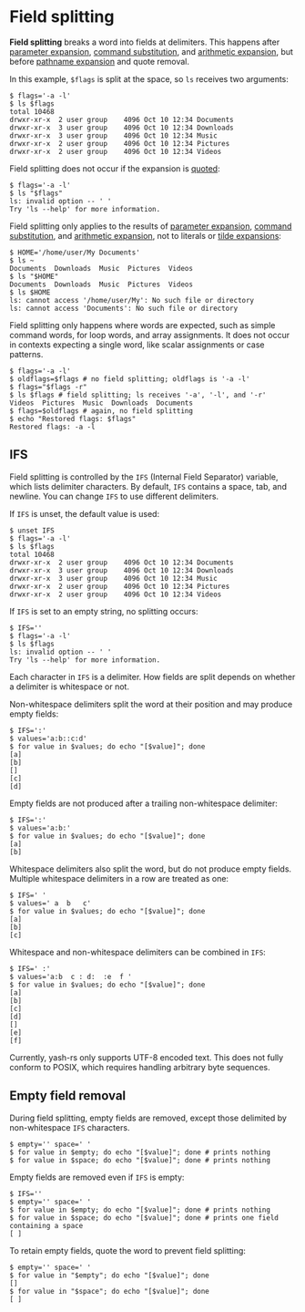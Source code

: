# Field splitting

**Field splitting** breaks a word into fields at delimiters. This happens after [parameter expansion], [command substitution], and [arithmetic expansion], but before [pathname expansion] and quote removal.

In this example, `$flags` is split at the space, so `ls` receives two arguments:

```shell,no_run
$ flags='-a -l'
$ ls $flags
total 10468
drwxr-xr-x  2 user group    4096 Oct 10 12:34 Documents
drwxr-xr-x  3 user group    4096 Oct 10 12:34 Downloads
drwxr-xr-x  3 user group    4096 Oct 10 12:34 Music
drwxr-xr-x  2 user group    4096 Oct 10 12:34 Pictures
drwxr-xr-x  2 user group    4096 Oct 10 12:34 Videos
```

Field splitting does not occur if the expansion is [quoted](quoting.md):

```shell,no_run
$ flags='-a -l'
$ ls "$flags"
ls: invalid option -- ' '
Try 'ls --help' for more information.
```

Field splitting only applies to the results of [parameter expansion], [command substitution], and [arithmetic expansion], not to literals or [tilde expansions](tilde.md):

```shell,no_run
$ HOME='/home/user/My Documents'
$ ls ~
Documents  Downloads  Music  Pictures  Videos
$ ls "$HOME"
Documents  Downloads  Music  Pictures  Videos
$ ls $HOME
ls: cannot access '/home/user/My': No such file or directory
ls: cannot access 'Documents': No such file or directory
```

Field splitting only happens where words are expected, such as simple command words, for loop words, and array assignments. It does not occur in contexts expecting a single word, like scalar assignments or case patterns.

```shell,no_run
$ flags='-a -l'
$ oldflags=$flags # no field splitting; oldflags is '-a -l'
$ flags="$flags -r"
$ ls $flags # field splitting; ls receives '-a', '-l', and '-r'
Videos  Pictures  Music  Downloads  Documents
$ flags=$oldflags # again, no field splitting
$ echo "Restored flags: $flags"
Restored flags: -a -l
```

## IFS

Field splitting is controlled by the `IFS` (Internal Field Separator) variable, which lists delimiter characters. By default, `IFS` contains a space, tab, and newline. You can change `IFS` to use different delimiters.

If `IFS` is unset, the default value is used:

```shell,no_run
$ unset IFS
$ flags='-a -l'
$ ls $flags
total 10468
drwxr-xr-x  2 user group    4096 Oct 10 12:34 Documents
drwxr-xr-x  3 user group    4096 Oct 10 12:34 Downloads
drwxr-xr-x  3 user group    4096 Oct 10 12:34 Music
drwxr-xr-x  2 user group    4096 Oct 10 12:34 Pictures
drwxr-xr-x  2 user group    4096 Oct 10 12:34 Videos
```

If `IFS` is set to an empty string, no splitting occurs:

```shell,no_run
$ IFS=''
$ flags='-a -l'
$ ls $flags
ls: invalid option -- ' '
Try 'ls --help' for more information.
```

Each character in `IFS` is a delimiter. How fields are split depends on whether a delimiter is whitespace or not.

Non-whitespace delimiters split the word at their position and may produce empty fields:

```shell
$ IFS=':'
$ values='a:b::c:d'
$ for value in $values; do echo "[$value]"; done
[a]
[b]
[]
[c]
[d]
```

Empty fields are not produced after a trailing non-whitespace delimiter:

```shell
$ IFS=':'
$ values='a:b:'
$ for value in $values; do echo "[$value]"; done
[a]
[b]
```

Whitespace delimiters also split the word, but do not produce empty fields. Multiple whitespace delimiters in a row are treated as one:

```shell
$ IFS=' '
$ values=' a  b   c'
$ for value in $values; do echo "[$value]"; done
[a]
[b]
[c]
```

Whitespace and non-whitespace delimiters can be combined in `IFS`:

```shell
$ IFS=' :'
$ values='a:b  c : d:  :e  f '
$ for value in $values; do echo "[$value]"; done
[a]
[b]
[c]
[d]
[]
[e]
[f]
```

<p class="warning">
Currently, yash-rs only supports UTF-8 encoded text. This does not fully conform to POSIX, which requires handling arbitrary byte sequences.
</p>

## Empty field removal

During field splitting, empty fields are removed, except those delimited by non-whitespace `IFS` characters.

```shell
$ empty='' space=' '
$ for value in $empty; do echo "[$value]"; done # prints nothing
$ for value in $space; do echo "[$value]"; done # prints nothing
```

Empty fields are removed even if `IFS` is empty:

```shell
$ IFS=''
$ empty='' space=' '
$ for value in $empty; do echo "[$value]"; done # prints nothing
$ for value in $space; do echo "[$value]"; done # prints one field containing a space
[ ]
```

To retain empty fields, quote the word to prevent field splitting:

```shell
$ empty='' space=' '
$ for value in "$empty"; do echo "[$value]"; done
[]
$ for value in "$space"; do echo "[$value]"; done
[ ]
```

[parameter expansion]: parameters.md
[command substitution]: command_substitution.md
[arithmetic expansion]: arithmetic.md
[pathname expansion]: globbing.md
